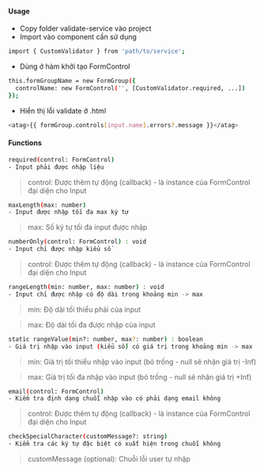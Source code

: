 #### Usage

- Copy folder validate-service vào project
- Import vào component cần sử dụng

```sh
import { CustomValidator } from 'path/to/service';
```

- Dùng ở hàm khởi tạo FormControl

```sh
this.formGroupName = new FormGroup({
  controlName: new FormControl('', [CustomValidator.required, ...])
});
```

- Hiển thị lỗi validate ở .html

```sh
<atag>{{ formGroup.controls[input.name].errors?.message }}</atag>
```

#### Functions

```sh
required(control: FormControl)
- Input phải được nhập liệu
```

> control: Được thêm tự động (callback) - là instance của FormControl đại diện cho Input

```sh
maxLength(max: number)
- Input được nhập tối đa max ký tự
```

> max: Số ký tự tối đa input được nhập

```sh
numberOnly(control: FormControl) : void
- Input chỉ được nhập kiểu số
```

> control: Được thêm tự động (callback) - là instance của FormControl đại diện cho Input

```sh
rangeLength(min: number, max: number) : void
- Input chỉ được nhập có độ dài trong khoảng min -> max
```

> min: Độ dài tối thiểu phải của input

> max: Độ dài tối đa được nhập của input

```sh
static rangeValue(min?: number, max?: number) : boolean
- Giá trị nhập vào input (kiểu số) có giá trị trong khoảng min -> max
```

> min: Giá trị tối thiểu nhập vào input (bỏ trống - null sẽ nhận giá trị -Inf)

> max: Giá trị tối đa nhập vào input (bỏ trống - null sẽ nhận giá trị +Inf)

```sh
email(control: FormControl)
- Kiểm tra định dạng chuỗi nhập vào có phải dạng email không
```

> control: Được thêm tự động (callback) - là instance của FormControl đại diện cho Input

```sh
checkSpecialCharacter(customMessage?: string)
- Kiểm tra các ký tự đặc biệt có xuất hiện trong chuỗi không
```

> customMessage (optional): Chuỗi lỗi user tự nhập
